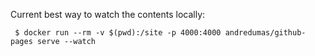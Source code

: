 Current best way to watch the contents locally:

     $ docker run --rm -v $(pwd):/site -p 4000:4000 andredumas/github-pages serve --watch
